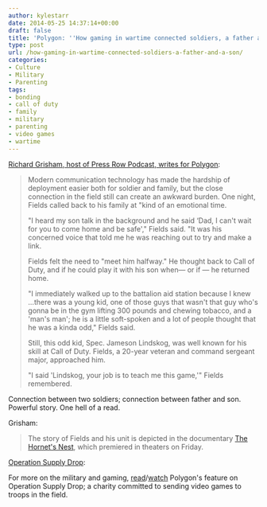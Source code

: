 ```yaml
---
author: kylestarr
date: 2014-05-25 14:37:14+00:00
draft: false
title: 'Polygon: ''How gaming in wartime connected soldiers, a father and a son'''
type: post
url: /how-gaming-in-wartime-connected-soldiers-a-father-and-a-son/
categories:
- Culture
- Military
- Parenting
tags:
- bonding
- call of duty
- family
- military
- parenting
- video games
- wartime
---
```


[Richard Grisham, host of Press Row Podcast, writes for Polygon](http://www.polygon.com/2014/5/25/5745884/the-hornets-nest-sgt-maj-chris-fields):

> Modern communication technology has made the hardship of deployment easier both for soldier and family, but the close connection in the field still can create an awkward burden. One night, Fields called back to his family at "kind of an emotional time.
>
> "I heard my son talk in the background and he said ‘Dad, I can't wait for you to come home and be safe'," Fields said. "It was his concerned voice that told me he was reaching out to try and make a link.
>
> Fields felt the need to "meet him halfway." He thought back to Call of Duty, and if he could play it with his son when— or if — he returned home.
>
> "I immediately walked up to the battalion aid station because I knew ...there was a young kid, one of those guys that wasn't that guy who's gonna be in the gym lifting 300 pounds and chewing tobacco, and a 'man's man'; he is a little soft-spoken and a lot of people thought that he was a kinda odd," Fields said.
>
> Still, this odd kid, Spec. Jameson Lindskog, was well known for his skill at Call of Duty. Fields, a 20-year veteran and command sergeant major, approached him.
>
> "I said 'Lindskog, your job is to teach me this game,'" Fields remembered.

Connection between two soldiers; connection between father and son. Powerful story. One hell of a read.

Grisham:

> The story of Fields and his unit is depicted in the documentary [The Hornet's Nest](http://thehornetsnestmovie.com/), which premiered in theaters on Friday.

[Operation Supply Drop](http://www.operationsupplydrop.org):

For more on the military and gaming, [read](http://www.polygon.com/2013/12/16/5179074/launching-operation-supply-drop)/[watch](http://youtu.be/2dGDycidDlw) Polygon's feature on Operation Supply Drop; a charity committed to sending video games to troops in the field.
